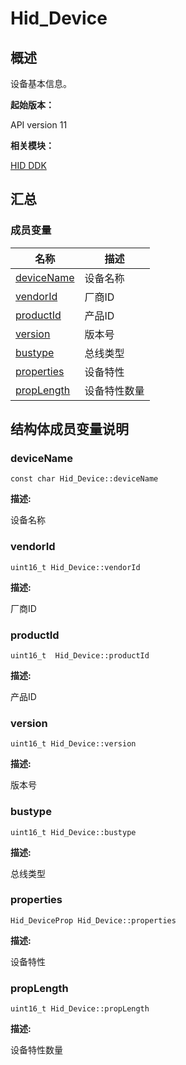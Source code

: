 # Hid_Device


## 概述

设备基本信息。

**起始版本：**

API version 11

**相关模块：**

[HID DDK](_hid_ddk.md)


## 汇总


### 成员变量

| 名称 | 描述 | 
| -------- | -------- |
| [deviceName](#devicename) | 设备名称 | 
| [vendorId](#vendorid) | 厂商ID | 
| [productId](#productid) | 产品ID | 
| [version](#version) | 版本号 | 
| [bustype](#bustype) | 总线类型 | 
| [properties](#properties) | 设备特性 | 
| [propLength](#proplength) | 设备特性数量 | 


## 结构体成员变量说明


### deviceName


```
const char Hid_Device::deviceName
```

**描述:**

设备名称


### vendorId


```
uint16_t Hid_Device::vendorId
```

**描述:**

厂商ID


### productId


```
uint16_t  Hid_Device::productId
```

**描述:**

产品ID


### version


```
uint16_t Hid_Device::version
```

**描述:**

版本号


### bustype


```
uint16_t Hid_Device::bustype
```

**描述:**

总线类型


### properties


```
Hid_DeviceProp Hid_Device::properties
```

**描述:**

设备特性


### propLength


```
uint16_t Hid_Device::propLength
```

**描述:**

设备特性数量
